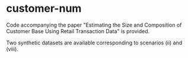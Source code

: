 # customer-num

Code accompanying the paper "Estimating the Size and Composition of Customer Base Using Retail Transaction Data" is provided.

Two synthetic datasets are available corresponding to scenarios (ii) and (viii).
